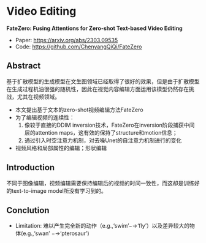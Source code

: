 
# Video Editing

**FateZero: Fusing Attentions for Zero-shot Text-based Video Editing** 

- Paper: https://arxiv.org/abs/2303.09535
- Code: https://github.com/ChenyangQiQi/FateZero
  
## Abstract
基于扩散模型的生成模型在文生图领域已经取得了很好的效果，但是由于扩散模型在生成过程机油很强的随机性，因此在视觉内容编辑方面运用该模型仍然存在挑战，尤其在视频领域。

- 本文提出基于文本的zero-shot视频编辑方法FateZero
- 为了编辑视频的连续性：
  1. 像较于直接的DDIM inversion技术，FateZero在inversion阶段捕获中间层的attention maps，这有效的保持了structure和motion信息；
  2. 通过引入时空注意力机制，对去噪Unet的自注意力机制进行的变化
- 视频风格和局部属性的编辑；形状编辑
  
## Introduction
不同于图像编辑，视频编辑需要保持编辑后的视频的时间一致性，而这却是训练好的text-to-image model所没有学习到的。



## Conclution
- Limitation: 难以产生完全新的动作（e.g.,‘swim’−→‘fly’）以及差异较大的物体(e.g.,‘swan’
−→‘pterosaur’)

